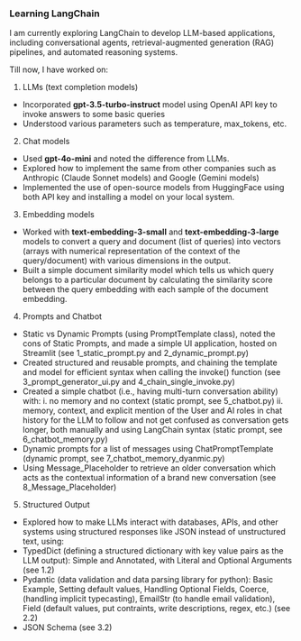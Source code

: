 ### Learning LangChain

I am currently exploring LangChain to develop LLM-based applications, including conversational agents, retrieval-augmented generation (RAG) pipelines, and automated 
reasoning systems.

Till now, I have worked on:

1. LLMs (text completion models)

- Incorporated **gpt-3.5-turbo-instruct** model using OpenAI API key to invoke answers to some basic queries
- Understood various parameters such as temperature, max_tokens, etc.

2. Chat models

- Used **gpt-4o-mini** and noted the difference from LLMs. 
- Explored how to implement the same from other companies such as Anthropic (Claude Sonnet models) and Google (Gemini models)
- Implemented the use of open-source models from HuggingFace using both API key and installing a model on your local system.

3. Embedding models

- Worked with **text-embedding-3-small** and **text-embedding-3-large** models to convert a query and document (list of queries) into vectors (arrays with numerical 
representation of the context of the query/document) with various dimensions in the output. 
- Built a simple document similarity model which tells us which query belongs to a particular document by calculating the similarity score between the query embedding with each sample of the document embedding.

4. Prompts and Chatbot

- Static vs Dynamic Prompts (using PromptTemplate class), noted the cons of Static Prompts, and made a simple UI application, hosted on Streamlit (see 1_static_prompt.py and 2_dynamic_prompt.py)
- Created structured and reusable prompts, and chaining the template and model for efficient syntax when calling the invoke() function (see 3_prompt_generator_ui.py and 4_chain_single_invoke.py)
- Created a simple chatbot (i.e., having multi-turn conversation ability) with: 
    i. no memory and no context (static prompt, see 5_chatbot.py)
    ii. memory, context, and explicit mention of the User and AI roles in chat history for the LLM to follow and not get confused as conversation gets longer, both manually and using LangChain syntax (static prompt, see 6_chatbot_memory.py)
- Dynamic prompts for a list of messages using ChatPromptTemplate (dynamic prompt, see 7_chatbot_memory_dyanmic.py)
- Using Message_Placeholder to retrieve an older conversation which acts as the contextual information of a brand new conversation (see 8_Message_Placeholder)
 
5. Structured Output

- Explored how to make LLMs interact with databases, APIs, and other systems using structured responses like JSON instead of unstructured text, using:
- TypedDict (defining a structured dictionary with key value pairs as the LLM output): Simple and Annotated, with Literal and Optional Arguments (see 1.2)
- Pydantic (data validation and data parsing library for python): Basic Example, Setting default values, Handling Optional Fields, Coerce, (handling implicit typecasting), EmailStr (to handle email validation), Field (default values, put contraints, write descriptions, regex, etc.) (see 2.2)
- JSON Schema (see 3.2)
